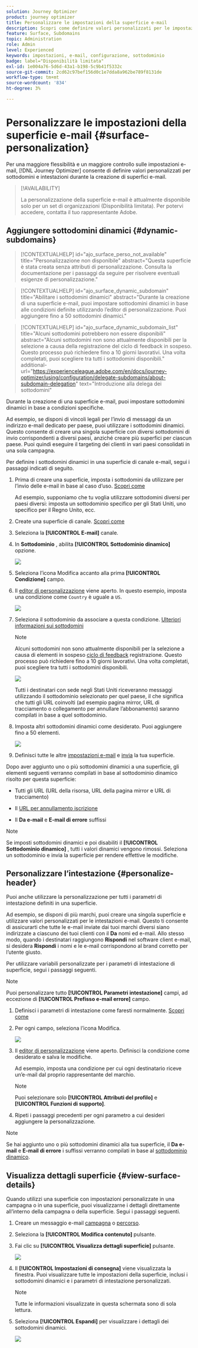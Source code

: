 ```yaml
---
solution: Journey Optimizer
product: journey optimizer
title: Personalizzare le impostazioni della superficie e-mail
description: Scopri come definire valori personalizzati per le impostazioni a livello di superficie del canale e-mail
feature: Surface, Subdomains
topic: Administration
role: Admin
level: Experienced
keywords: impostazioni, e-mail, configurazione, sottodominio
badge: label="Disponibilità limitata"
exl-id: 1e004a76-5d6d-43a1-b198-5c9b41f5332c
source-git-commit: 2cd62c97bef156d0c1e7dda8a962be789f8131de
workflow-type: tm+mt
source-wordcount: '834'
ht-degree: 3%

---
```


# Personalizzare le impostazioni della superficie e-mail {#surface-personalization}

Per una maggiore flessibilità e un maggiore controllo sulle impostazioni e-mail, [!DNL Journey Optimizer] consente di definire valori personalizzati per sottodomini e intestazioni<!--and URL tracking parameters--> durante la creazione di superfici e-mail.

>[!AVAILABILITY]
>
>La personalizzazione della superficie e-mail è attualmente disponibile solo per un set di organizzazioni (Disponibilità limitata). Per potervi accedere, contatta il tuo rappresentante Adobe.

## Aggiungere sottodomini dinamici {#dynamic-subdomains}

>[!CONTEXTUALHELP]
>id="ajo_surface_perso_not_available"
>title="Personalizzazione non disponibile"
>abstract="Questa superficie è stata creata senza attributi di personalizzazione. Consulta la documentazione per i passaggi da seguire per risolvere eventuali esigenze di personalizzazione."

>[!CONTEXTUALHELP]
>id="ajo_surface_dynamic_subdomain"
>title="Abilitare i sottodomini dinamici"
>abstract="Durante la creazione di una superficie e-mail, puoi impostare sottodomini dinamici in base alle condizioni definite utilizzando l’editor di personalizzazione. Puoi aggiungere fino a 50 sottodomini dinamici."

>[!CONTEXTUALHELP]
>id="ajo_surface_dynamic_subdomain_list"
>title="Alcuni sottodomini potrebbero non essere disponibili"
>abstract="Alcuni sottodomini non sono attualmente disponibili per la selezione a causa della registrazione del ciclo di feedback in sospeso. Questo processo può richiedere fino a 10 giorni lavorativi. Una volta completati, puoi scegliere tra tutti i sottodomini disponibili."
>additional-url="https://experienceleague.adobe.com/en/docs/journey-optimizer/using/configuration/delegate-subdomains/about-subdomain-delegation" text="Introduzione alla delega dei sottodomini"

Durante la creazione di una superficie e-mail, puoi impostare sottodomini dinamici in base a condizioni specifiche.

Ad esempio, se disponi di vincoli legali per l’invio di messaggi da un indirizzo e-mail dedicato per paese, puoi utilizzare i sottodomini dinamici. Questo consente di creare una singola superficie con diversi sottodomini di invio corrispondenti a diversi paesi, anziché creare più superfici per ciascun paese. Puoi quindi eseguire il targeting dei clienti in vari paesi consolidati in una sola campagna.

Per definire i sottodomini dinamici in una superficie di canale e-mail, segui i passaggi indicati di seguito.

1. Prima di creare una superficie, imposta i sottodomini da utilizzare per l’invio delle e-mail in base al caso d’uso. [Scopri come](../configuration/about-subdomain-delegation.md)

   Ad esempio, supponiamo che tu voglia utilizzare sottodomini diversi per paesi diversi: imposta un sottodominio specifico per gli Stati Uniti, uno specifico per il Regno Unito, ecc.

1. Create una superficie di canale. [Scopri come](../configuration/channel-surfaces.md)

1. Seleziona la **[!UICONTROL E-mail]** canale.

1. In **Sottodominio** , abilita **[!UICONTROL Sottodominio dinamico]** opzione.

   ![](assets/surface-email-dynamic-subdomain.png)

1. Seleziona l’icona Modifica accanto alla prima **[!UICONTROL Condizione]** campo.

1. Il [editor di personalizzazione](../personalization/personalization-build-expressions.md) viene aperto. In questo esempio, imposta una condizione come `Country` è uguale a `US`.

   ![](assets/surface-email-edit-condition.png)

1. Seleziona il sottodominio da associare a questa condizione. [Ulteriori informazioni sui sottodomini](../configuration/about-subdomain-delegation.md)

   >[!NOTE]
   >
   >Alcuni sottodomini non sono attualmente disponibili per la selezione a causa di elementi in sospeso [ciclo di feedback](../reports/deliverability.md#feedback-loops) registrazione. Questo processo può richiedere fino a 10 giorni lavorativi. Una volta completati, puoi scegliere tra tutti i sottodomini disponibili. <!--where FL registration happens? is it when delegating a subdomain and you're awaiting from subdomain validation? or is it on ISP side only?-->

   ![](assets/surface-email-select-subdomain.png)

   Tutti i destinatari con sede negli Stati Uniti riceveranno messaggi utilizzando il sottodominio selezionato per quel paese, il che significa che tutti gli URL coinvolti (ad esempio pagina mirror, URL di tracciamento o collegamento per annullare l’abbonamento) saranno compilati in base a quel sottodominio.

1. Imposta altri sottodomini dinamici come desiderato. Puoi aggiungere fino a 50 elementi.

   ![](assets/surface-email-add-dynamic-subdomain.png)

   <!--Select the [IP pool](../configuration/ip-pools.md) to associate with the surface. [Learn more](email-settings.md#subdomains-and-ip-pools)-->

1. Definisci tutte le altre [impostazioni e-mail](email-settings.md) e [invia](../configuration/channel-surfaces.md#create-channel-surface) la tua superficie.

Dopo aver aggiunto uno o più sottodomini dinamici a una superficie, gli elementi seguenti verranno compilati in base al sottodominio dinamico risolto per questa superficie:

* Tutti gli URL (URL della risorsa, URL della pagina mirror e URL di tracciamento)

* Il [URL per annullamento iscrizione](email-settings.md#list-unsubscribe)

* Il **Da e-mail** e **E-mail di errore** suffissi

>[!NOTE]
>
>Se imposti sottodomini dinamici e poi disabiliti il **[!UICONTROL Sottodominio dinamico]** , tutti i valori dinamici vengono rimossi. Seleziona un sottodominio e invia la superficie per rendere effettive le modifiche.

## Personalizzare l’intestazione {#personalize-header}

Puoi anche utilizzare la personalizzazione per tutti i parametri di intestazione definiti in una superficie.

Ad esempio, se disponi di più marchi, puoi creare una singola superficie e utilizzare valori personalizzati per le intestazioni e-mail. Questo ti consente di assicurarti che tutte le e-mail inviate dai tuoi marchi diversi siano indirizzate a ciascuno dei tuoi clienti con il **Da** nomi ed e-mail. Allo stesso modo, quando i destinatari raggiungono **Rispondi** nel software client e-mail, si desidera **Rispondi** i nomi e le e-mail corrispondono al brand corretto per l’utente giusto.

Per utilizzare variabili personalizzate per i parametri di intestazione di superficie, segui i passaggi seguenti.

>[!NOTE]
>
>Puoi personalizzare tutto **[!UICONTROL Parametri intestazione]** campi, ad eccezione di **[!UICONTROL Prefisso e-mail errore]** campo.


1. Definisci i parametri di intestazione come faresti normalmente. [Scopri come](email-settings.md#email-header)

1. Per ogni campo, seleziona l’icona Modifica.

   ![](assets/surface-email-personalize-header.png)

1. Il [editor di personalizzazione](../personalization/personalization-build-expressions.md) viene aperto. Definisci la condizione come desiderato e salva le modifiche.

   Ad esempio, imposta una condizione per cui ogni destinatario riceve un’e-mail dal proprio rappresentante del marchio.

   >[!NOTE]
   >
   >Puoi selezionare solo **[!UICONTROL Attributi del profilo]** e **[!UICONTROL Funzioni di supporto]**.

1. Ripeti i passaggi precedenti per ogni parametro a cui desideri aggiungere la personalizzazione.

>[!NOTE]
>
>Se hai aggiunto uno o più sottodomini dinamici alla tua superficie, il **Da e-mail** e **E-mail di errore** i suffissi verranno compilati in base al [sottodominio dinamico](#dynamic-subdomains).

<!--
## Use personalized URL tracking {#personalize-url-tracking}

To use personalized URL tracking prameters, follow the steps below.

1. Select the profile attribute of your choice from the personalization editor.

1. Repeat the steps above for each tracking parameter you want to personalize.

Now when the email is sent out, this parameter will be automatically appended to the end of the URL. You can then capture this parameter in web analytics tools or in performance reports.
-->

## Visualizza dettagli superficie {#view-surface-details}

Quando utilizzi una superficie con impostazioni personalizzate in una campagna o in una superficie, puoi visualizzarne i dettagli direttamente all’interno della campagna o della superficie. Segui i passaggi seguenti.

1. Creare un messaggio e-mail [campagna](../campaigns/create-campaign.md) o [percorso](../building-journeys/journey-gs.md).

1. Seleziona la **[!UICONTROL Modifica contenuto]** pulsante.

1. Fai clic su **[!UICONTROL Visualizza dettagli superficie]** pulsante.

   ![](assets/campaign-view-surface-details.png)

1. Il **[!UICONTROL Impostazioni di consegna]** viene visualizzata la finestra. Puoi visualizzare tutte le impostazioni della superficie, inclusi i sottodomini dinamici e i parametri di intestazione personalizzati.

   >[!NOTE]
   >
   >Tutte le informazioni visualizzate in questa schermata sono di sola lettura.

1. Seleziona **[!UICONTROL Espandi]** per visualizzare i dettagli dei sottodomini dinamici.

   ![](assets/campaign-delivery-settings-subdomain-expand.png)
